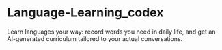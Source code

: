 # Language-Learning_codex
Learn languages your way: record words you need in daily life, and get an AI-generated curriculum tailored to your actual conversations.
